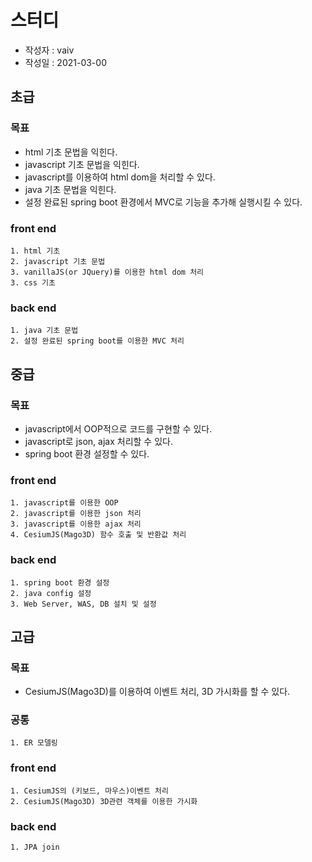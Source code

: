 # 스터디 
* 작성자 : vaiv
* 작성일 : 2021-03-00

## 초급
### 목표
* html 기초 문법을 익힌다.
* javascript 기초 문법을 익힌다.
* javascript를 이용하여 html dom을 처리할 수 있다.
* java 기초 문법을 익힌다.
* 설정 완료된 spring boot 환경에서 MVC로 기능을 추가해 실행시킬 수 있다.

### front end
    1. html 기초
    2. javascript 기초 문법
    3. vanillaJS(or JQuery)를 이용한 html dom 처리
    3. css 기초

### back end
    1. java 기초 문법
    2. 설정 완료된 spring boot를 이용한 MVC 처리
    

## 중급
### 목표
* javascript에서 OOP적으로 코드를 구현할 수 있다.
* javascript로 json, ajax 처리할 수 있다.
* spring boot 환경 설정할 수 있다.

### front end
    1. javascript를 이용한 OOP
    2. javascript를 이용한 json 처리
    3. javascript를 이용한 ajax 처리
    4. CesiumJS(Mago3D) 함수 호출 및 반환값 처리

### back end
    1. spring boot 환경 설정
    2. java config 설정
    3. Web Server, WAS, DB 설치 및 설정


## 고급
### 목표
* CesiumJS(Mago3D)를 이용하여 이벤트 처리, 3D 가시화를 할 수 있다.

### 공통
    1. ER 모델링

### front end    
    1. CesiumJS의 (키보드, 마우스)이벤트 처리
    2. CesiumJS(Mago3D) 3D관련 객체를 이용한 가시화

### back end    
    1. JPA join